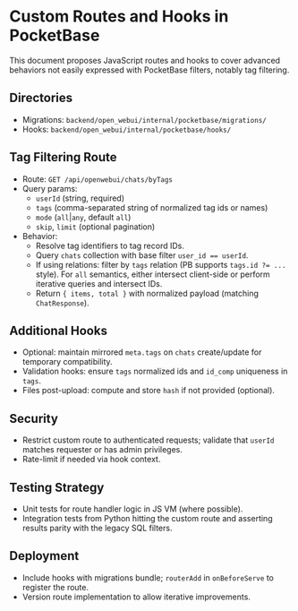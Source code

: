 # Custom Routes and Hooks in PocketBase

This document proposes JavaScript routes and hooks to cover advanced behaviors not easily expressed with PocketBase filters, notably tag filtering.

## Directories
- Migrations: `backend/open_webui/internal/pocketbase/migrations/`
- Hooks: `backend/open_webui/internal/pocketbase/hooks/`

## Tag Filtering Route
- Route: `GET /api/openwebui/chats/byTags`
- Query params:
  - `userId` (string, required)
  - `tags` (comma-separated string of normalized tag ids or names)
  - `mode` (`all`|`any`, default `all`)
  - `skip`, `limit` (optional pagination)
- Behavior:
  - Resolve tag identifiers to tag record IDs.
  - Query `chats` collection with base filter `user_id == userId`.
  - If using relations: filter by `tags` relation (PB supports `tags.id ?= ...` style). For `all` semantics, either intersect client-side or perform iterative queries and intersect IDs.
  - Return `{ items, total }` with normalized payload (matching `ChatResponse`).

## Additional Hooks
- Optional: maintain mirrored `meta.tags` on `chats` create/update for temporary compatibility.
- Validation hooks: ensure `tags` normalized ids and `id_comp` uniqueness in `tags`.
- Files post-upload: compute and store `hash` if not provided (optional).

## Security
- Restrict custom route to authenticated requests; validate that `userId` matches requester or has admin privileges.
- Rate-limit if needed via hook context.

## Testing Strategy
- Unit tests for route handler logic in JS VM (where possible).
- Integration tests from Python hitting the custom route and asserting results parity with the legacy SQL filters.

## Deployment
- Include hooks with migrations bundle; `routerAdd` in `onBeforeServe` to register the route.
- Version route implementation to allow iterative improvements.